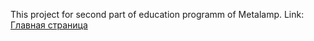 This project for second part of education programm of Metalamp.
Link: [Главная страница](https://pitjohns.github.io/toxin/)
